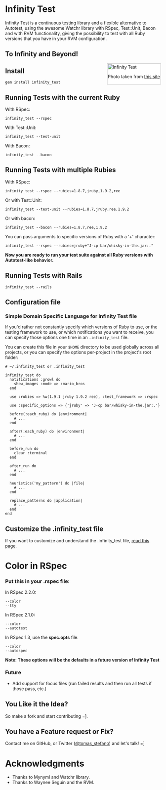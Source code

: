# Infinity Test

Infinity Test is a continuous testing library and a flexible alternative to
Autotest, using the awesome Watchr library with RSpec, Test::Unit, Bacon and
with RVM functionality, giving the possibility to test with all Ruby versions
that you have in your RVM configuration.

## To Infinity and Beyond!

<div style="padding:2px; border:1px solid silver; float:right; margin:0 0 1em 2em; background:white">
  <img src="https://github.com/tomas-stefano/infinity_test/raw/master/buzz_images/to_infinity_and_beyond.png" alt="Infinity Test" />
  <p style="text-align:center">Photo taken from <a href="http://www.mixed-metaphor.org/fan/buzz/" title="buzz-light-year">this site</a></p>
</div>

## Install

    gem install infinity_test

## Running Tests with the current Ruby

With RSpec:

    infinity_test --rspec

With Test::Unit:

    infinity_test --test-unit

With Bacon:

    infinity_test --bacon

## Running Tests with multiple Rubies

With RSpec:

    infinity_test --rspec --rubies=1.8.7,jruby,1.9.2,ree

Or with Test::Unit:

    infinity_test --test-unit --rubies=1.8.7,jruby,ree,1.9.2

Or with bacon:

    infinity_test --bacon --rubies=1.8.7,ree,1.9.2

You can pass arguments to specific versions of Ruby with a '+' character:

    infinity_test --rspec --rubies=jruby+"J-cp bar/whisky-in-the.jar:."

**Now you are ready to run your test suite against all Ruby versions with
Autotest-like behavior.**

## Running Tests with Rails

    infinity_test --rails

## Configuration file

### Simple Domain Specific Language for Infinity Test file

If you'd rather not constantly specify which versions of Ruby to use, or the
testing framework to use, or which notifications you want to receive, you can
specify those options one time in an `.infinity_test` file.

You can create this file in your `$HOME` directory to be used globally across
all projects, or you can specify the options per-project in the project's root
folder:

    # ~/.infinity_test or .infinity_test

    infinity_test do
      notifications :growl do
        show_images :mode => :mario_bros
      end

      use :rubies => %w(1.9.1 jruby 1.9.2 ree), :test_framework => :rspec

      use :specific_options => {'jruby' => 'J-cp bar/whisky-in-the.jar:.'}

      before(:each_ruby) do |environment|
        # ...
      end

      after(:each_ruby) do |environment|
        # ...
      end

      before_run do
        clear :terminal
      end

      after_run do
        # ...
      end

      heuristics('my_pattern') do |file|
        # ...
      end

      replace_patterns do |application|
        # ...
      end
    end

## Customize the .infinity_test file

If you want to customize and understand the .infinity_test file, [read this
page](http://github.com/tomas-stefano/infinity_test/wiki/Customize-Infinity-Test).

# Color in RSpec

### Put this in your .rspec file:

In RSpec 2.2.0:

    --color
    --tty

In RSpec 2.1.0:

    --color
    --autotest

In RSpec 1.3, use the **spec.opts** file:

    --color
    --autospec

**Note: These options will be the defaults in a future version of Infinity Test**

### Future

* Add support for focus files (run failed results and then run all tests if those pass, etc.)

## You Like it the Idea?

So make a fork and start contributing =].

## You have a Feature request or Fix?

Contact me on GitHub, or Twitter ([@tomas_stefano](https://twitter.com/tomas_stefano)) and let's talk! =]

# Acknowledgments

* Thanks to Mynyml and Watchr library.
* Thanks to Waynee Seguin and the RVM.
